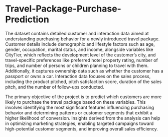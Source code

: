 # Travel-Package-Purchase-Prediction
The dataset contains detailed customer and interaction data aimed at understanding purchasing behavior for a newly introduced travel package. Customer details include demographic and lifestyle factors such as age, gender, occupation, marital status, and income, alongside variables like CityTier, which reflects the development level of the customer’s city, and travel-specific preferences like preferred hotel property rating, number of trips, and number of persons or children planning to travel with them. Additionally, it captures ownership data such as whether the customer has a passport or owns a car. Interaction data focuses on the sales process, including the product pitched, pitch satisfaction score, duration of the sales pitch, and the number of follow-ups conducted.  

The primary objective of the project is to predict which customers are more likely to purchase the travel package based on these variables. This involves identifying the most significant features influencing purchasing behavior and determining patterns or customer segments that exhibit a higher likelihood of conversion. Insights derived from the analysis can help in optimizing marketing strategies, enabling targeted campaigns toward high-potential customer segments, and improving overall sales efficiency.
